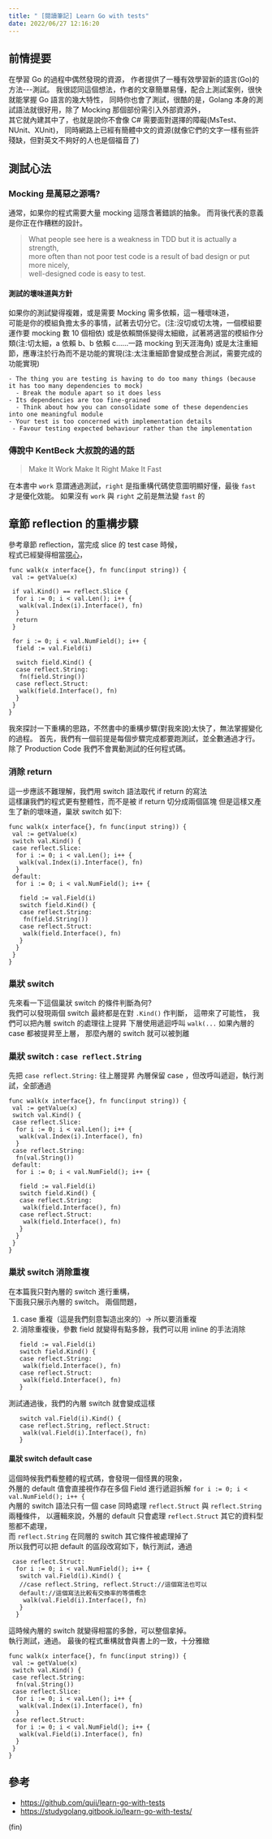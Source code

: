 ```yaml
---
title: " [閱讀筆記] Learn Go with tests"
date: 2022/06/27 12:16:20
---
```


## 前情提要

在學習 Go 的過程中偶然發現的資源，
作者提供了一種有效學習新的語言(Go)的方法---測試。
我很認同這個想法，作者的文章簡單易懂，配合上測試案例，很快就能掌握 Go 語言的幾大特性，
同時你也會了測試，很酷的是，Golang 本身的測試語法就很好用，除了 Mocking 那個部份需引入外部資源外，  
其它就內建其中了，也就是說你不會像 C# 需要面對選擇的障礙(MsTest、NUnit、XUnit)，
同時網路上已經有簡體中文的資源(就像它們的文字一樣有些許殘缺，但對英文不夠好的人也是個福音了)

## 測試心法

### Mocking 是萬惡之源嗎?

通常，如果你的程式需要大量 mocking 這隱含著錯誤的抽象。
而背後代表的意義是你正在作糟糕的設計。

> What people see here is a weakness in TDD but it is actually a strength,  
> more often than not poor test code is a result of bad design or put more nicely,  
> well-designed code is easy to test.

#### 測試的壞味道與方針

如果你的測試變得複雜，或是需要 Mocking 需多依賴，這一種壞味道，  
可能是你的模組負擔太多的事情，試著去切分它。(注:沒切或切太塊，一個模組要運作要 mocking 數 10 個相依)
或是依賴關係變得太細緻，試著將適當的模組作分類(注:切太細，a 依賴 b、b 依賴 c……一路 mocking 到天涯海角)
或是太注重細節，應專注於行為而不是功能的實現(注:太注重細節會變成整合測試，需要完成的功能實現)

```text
- The thing you are testing is having to do too many things (because it has too many dependencies to mock)
  - Break the module apart so it does less
- Its dependencies are too fine-grained
  - Think about how you can consolidate some of these dependencies into one meaningful module
- Your test is too concerned with implementation details
 - Favour testing expected behaviour rather than the implementation
```

### 傳說中 KentBeck 大叔說的過的話

> Make It Work Make It Right Make It Fast

在本書中 `work` 意謂通過測試，`right` 是指重構代碼使意圖明顯好懂，最後 `fast` 才是優化效能。
如果沒有 `work` 與 `right` 之前是無法變 `fast` 的

## 章節 reflection 的重構步驟

參考章節 reflection，當完成 slice 的 test case 時候，  
程式已經變得相當[噁心](https://quii.gitbook.io/learn-go-with-tests/go-fundamentals/reflection#write-enough-code-to-make-it-pass-6)，

```golang
func walk(x interface{}, fn func(input string)) {
 val := getValue(x)

 if val.Kind() == reflect.Slice {
  for i := 0; i < val.Len(); i++ {
   walk(val.Index(i).Interface(), fn)
  }
  return
 }

 for i := 0; i < val.NumField(); i++ {
  field := val.Field(i)

  switch field.Kind() {
  case reflect.String:
   fn(field.String())
  case reflect.Struct:
   walk(field.Interface(), fn)
  }
 }
}
```

我來探討一下重構的思路，不然書中的重構步驟(對我來說)太快了，無法掌握變化的過程。
首先，我們有一個前提是每個步驟完成都要跑測試，並全數通過才行。
除了 Production Code 我們不會異動測試的任何程式碼。

### 消除 return

這一步應該不難理解，我們用 switch 語法取代 if return 的寫法  
這樣讓我們的程式更有整體性，而不是被 if return 切分成兩個區塊
但是這樣又產生了新的壞味道，巢狀 switch
如下:

```golang
func walk(x interface{}, fn func(input string)) {
 val := getValue(x)
 switch val.Kind() {
 case reflect.Slice:
  for i := 0; i < val.Len(); i++ {
   walk(val.Index(i).Interface(), fn)
  }
 default:
  for i := 0; i < val.NumField(); i++ {

   field := val.Field(i)
   switch field.Kind() {
   case reflect.String:
    fn(field.String())
   case reflect.Struct:
    walk(field.Interface(), fn)
   }
  }
 }
}
```

### 巢狀 switch

先來看一下這個巢狀 switch 的條件判斷為何?  
我們可以發現兩個 switch 最終都是在對 `.Kind()` 作判斷，
這帶來了可能性，
我們可以把內層 switch 的處理往上提昇
下層使用遞迴呼叫 `walk(...` 如果內層的 case 都被提昇至上層，
那麼內層的 switch 就可以被剝離

### 巢狀 switch : `case reflect.String`

先把 `case reflect.String:` 往上層提昇
內層保留 case ，但改呼叫遞迴，執行測試，全部通過

```golang
func walk(x interface{}, fn func(input string)) {
 val := getValue(x)
 switch val.Kind() {
 case reflect.Slice:
  for i := 0; i < val.Len(); i++ {
   walk(val.Index(i).Interface(), fn)
  }
 case reflect.String:
  fn(val.String())
 default:
  for i := 0; i < val.NumField(); i++ {

   field := val.Field(i)
   switch field.Kind() {
   case reflect.String:
    walk(field.Interface(), fn)
   case reflect.Struct:
    walk(field.Interface(), fn)
   }
  }
 }
}
```

### 巢狀 switch 消除重複

在本篇我只對內層的 switch 進行重構，  
下面我只展示內層的 switch。
兩個問題，

1. case 重複（這是我們刻意製造出來的）→ 所以要消重複
2. 消除重複後，參數 field 就變得有點多餘，我們可以用 inline 的手法消除

```golang
   field := val.Field(i)
   switch field.Kind() {
   case reflect.String:
    walk(field.Interface(), fn)
   case reflect.Struct:
    walk(field.Interface(), fn)
   }
```

測試通過後，我們的內層 switch 就會變成這樣

```golang
   switch val.Field(i).Kind() {
   case reflect.String, reflect.Struct:
    walk(val.Field(i).Interface(), fn)
   }
```

#### 巢狀 switch default case

這個時候我們看整體的程式碼，會發現一個怪異的現象，  
外層的 default 值會直接視作存在多個 Field 進行遞迴拆解 `for i := 0; i < val.NumField(); i++ {`  
內層的 switch 語法只有一個 case 同時處理 `reflect.Struct` 與 `reflect.String` 兩種條件，
以邏輯來說，外層的 default 只會處理 `reflect.Struct` 其它的資料型態都不處理，  
而 `reflect.String` 在同層的 switch 其它條件被處理掉了  
所以我們可以把 default 的區段改寫如下，執行測試，通過

```golang
 case reflect.Struct:
  for i := 0; i < val.NumField(); i++ {
   switch val.Field(i).Kind() {
   //case reflect.String, reflect.Struct://這個寫法也可以
   default://這個寫法比較有交換率的等價概念
    walk(val.Field(i).Interface(), fn)
   }
  }
```

這時候內層的 switch 就變得相當的多餘，可以整個拿掉。  
執行測試，通過。
最後的程式重構就會與書上的一致，十分雅緻

```golang
func walk(x interface{}, fn func(input string)) {
 val := getValue(x)
 switch val.Kind() {
 case reflect.String:
  fn(val.String())
 case reflect.Slice:
  for i := 0; i < val.Len(); i++ {
   walk(val.Index(i).Interface(), fn)
  }
 case reflect.Struct:
  for i := 0; i < val.NumField(); i++ {
   walk(val.Field(i).Interface(), fn)
  }
 }
}
```

## 參考

- <https://github.com/quii/learn-go-with-tests>
- <https://studygolang.gitbook.io/learn-go-with-tests/>

(fin)
